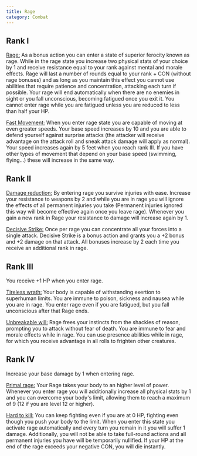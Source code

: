 ```yaml
---
title: Rage
category: Combat
---
```


## Rank I

<u>Rage:</u> As a bonus action you can enter a state of superior ferocity known as rage. While in the rage state you increase two physical stats of your choice by 1 and receive resistance equal to your rank against mental and morale effects. Rage will last a number of rounds equal to your rank + CON (without rage bonuses) and as long as you maintain this effect you cannot use abilities that require patience and concentration, attacking each turn if possible. Your rage will end automatically when there are no enemies in sight or you fall unconscious, becoming fatigued once you exit it. You cannot enter rage while you are fatigued unless you are reduced to less than half your HP.

<u>Fast Movement:</u> When you enter rage state you are capable of moving at even greater speeds. Your base speed increases by 10 and you are able to defend yourself against surprise attacks (the attacker will receive advantage on the attack roll and sneak attack damage will apply as normal). Your speed increases again by 5 feet when you reach rank III. If you have other types of movement that depend on your base speed (swimming, flying...) these will increase in the same way.

## Rank II

<u>Damage reduction:</u> By entering rage you survive injuries with ease. Increase your resistance to weapons by 2 and while you are in rage you will ignore the effects of all permanent injuries you take (Permanent injuries ignored this way will become effective again once you leave rage). Whenever you gain a new rank in Rage your resistance to damage will increase again by 1.

<u>Decisive Strike:</u> Once per rage you can concentrate all your forces into a single attack. Decisive Strike is a bonus action and grants you a +2 bonus and +2 damage on that attack. All bonuses increase by 2 each time you receive an additional rank in rage.

## Rank III

You receive +1 HP when you enter rage.

<u>Tireless wrath:</u> Your body is capable of withstanding exertion to superhuman limits. You are immune to poison, sickness and nausea while you are in rage. You enter rage even if you are fatigued, but you fall unconscious after that Rage ends.

<u>Unbreakable will:</u> Rage frees your instincts from the shackles of reason, prompting you to attack without fear of death. You are immune to fear and morale effects while in rage. You can use presence abilities while in rage, for which you receive advantage in all rolls to frighten other creatures.

## Rank IV

Increase your base damage by 1 when entering rage.

<u>Primal rage:</u> Your Rage takes your body to an higher level of power. Whenever you enter rage you will additionally increase all physical stats by 1 and you can overcome your body's limit, allowing them to reach a maximum of 9 (12 if you are level 12 or higher).

<u>Hard to kill:</u> You can keep fighting even if you are at 0 HP, fighting even though you push your body to the limit. When you enter this state you activate rage automatically and every turn you remain in it you will suffer 1 damage. Additionally, you will not be able to take full-round actions and all permanent injuries you have will be temporarily nullified. If your HP at the end of the rage exceeds your negative CON, you will die instantly.

